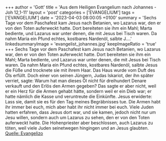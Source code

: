 +++
author = 'Gott'
title = 'Aus dem Heiligen Evangelium nach Johannes - Joh 12,1-11'
layout = 'post'
categories = ['EVANGELIUM']
tags = ['EVANGELIUM']
date = '2023-04-03 08:00:05 +0100'
summary = 'Sechs Tage vor dem Paschafest kam Jesus nach Betanien, wo Lazarus war, den er von den Toten auferweckt hatte. Dort bereiteten sie ihm ein Mahl; Marta bediente, und Lazarus war unter denen, die mit Jesus bei Tisch waren. Da nahm Maria ein Pfund echtes, kostbares Nardenöl, salbte J....'
linkedsummaryImage = 'evangelist_johannes.jpg'
keepImageRatio = 'true'
+++
Sechs Tage vor dem Paschafest kam Jesus nach Betanien, wo Lazarus war, den er von den Toten auferweckt hatte.
Dort bereiteten sie ihm ein Mahl; Marta bediente, und Lazarus war unter denen, die mit Jesus bei Tisch waren.
Da nahm Maria ein Pfund echtes, kostbares Nardenöl, salbte Jesus die Füße und trocknete sie mit ihrem Haar.<!--more--> Das Haus wurde vom Duft des Öls erfüllt.
Doch einer von seinen Jüngern, Judas Iskariot, der ihn später verriet, sagte:
Warum hat man dieses Öl nicht für dreihundert Denare verkauft und den Erlös den Armen gegeben?
Das sagte er aber nicht, weil er ein Herz für die Armen gehabt hätte, sondern weil er ein Dieb war; er hatte nämlich die Kasse und veruntreute die Einkünfte.
Jesus erwiderte: Lass sie, damit sie es für den Tag meines Begräbnisses tue.
Die Armen habt ihr immer bei euch, mich aber habt ihr nicht immer bei euch.
Viele Juden hatten erfahren, dass Jesus dort war, und sie kamen, jedoch nicht nur um Jesu willen, sondern auch um Lazarus zu sehen, den er von den Toten auferweckt hatte.
Die Hohenpriester aber beschlossen, auch Lazarus zu töten,
weil viele Juden seinetwegen hingingen und an Jesus glaubten.<br> [Quelle: Evangelizo](https://evangeliumtagfuertag.org/DE/gospel)